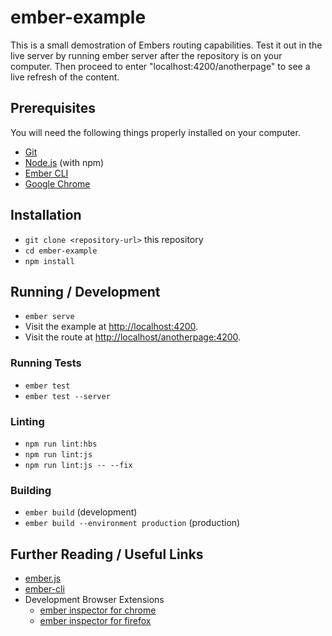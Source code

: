 # ember-example

This is a small demostration of Embers routing capabilities. Test it out in the live server by running ember server after the repository is on your computer. Then proceed to enter "localhost:4200/anotherpage" to see a live refresh of the content.

## Prerequisites

You will need the following things properly installed on your computer.

* [Git](https://git-scm.com/)
* [Node.js](https://nodejs.org/) (with npm)
* [Ember CLI](https://ember-cli.com/)
* [Google Chrome](https://google.com/chrome/)

## Installation

* `git clone <repository-url>` this repository
* `cd ember-example`
* `npm install`

## Running / Development

* `ember serve`
* Visit the example at [http://localhost:4200](http://localhost:4200).
* Visit the route at [http://localhost/anotherpage:4200](http://localhost/anotherpage:4200).


### Running Tests

* `ember test`
* `ember test --server`

### Linting

* `npm run lint:hbs`
* `npm run lint:js`
* `npm run lint:js -- --fix`

### Building

* `ember build` (development)
* `ember build --environment production` (production)

## Further Reading / Useful Links

* [ember.js](https://emberjs.com/)
* [ember-cli](https://ember-cli.com/)
* Development Browser Extensions
  * [ember inspector for chrome](https://chrome.google.com/webstore/detail/ember-inspector/bmdblncegkenkacieihfhpjfppoconhi)
  * [ember inspector for firefox](https://addons.mozilla.org/en-US/firefox/addon/ember-inspector/)
